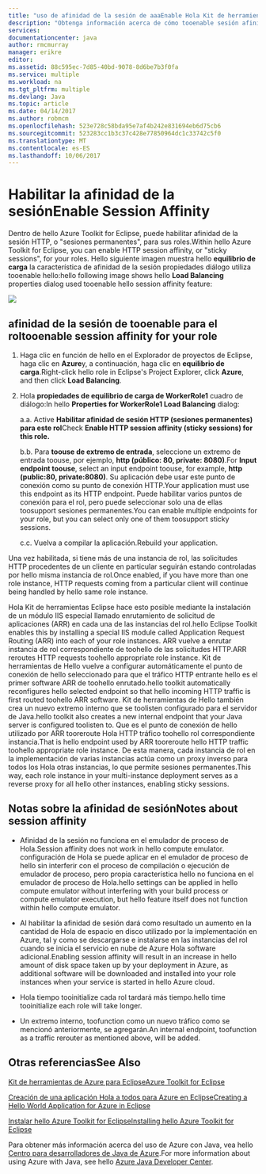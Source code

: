 ```yaml
---
title: "uso de afinidad de la sesión de aaaEnable Hola Kit de herramientas de Azure para Eclipse"
description: "Obtenga información acerca de cómo tooenable sesión afinidad con hello Azure Toolkit for Eclipse."
services: 
documentationcenter: java
author: rmcmurray
manager: erikre
editor: 
ms.assetid: 88c595ec-7d85-40bd-9078-8d6be7b3f0fa
ms.service: multiple
ms.workload: na
ms.tgt_pltfrm: multiple
ms.devlang: Java
ms.topic: article
ms.date: 04/14/2017
ms.author: robmcm
ms.openlocfilehash: 523e728c58bda95e7af4b242e831694eb6d75cb6
ms.sourcegitcommit: 523283cc1b3c37c428e77850964dc1c33742c5f0
ms.translationtype: MT
ms.contentlocale: es-ES
ms.lasthandoff: 10/06/2017
---
```

# <a name="enable-session-affinity"></a><span data-ttu-id="12e76-103">Habilitar la afinidad de la sesión</span><span class="sxs-lookup"><span data-stu-id="12e76-103">Enable Session Affinity</span></span>
<span data-ttu-id="12e76-104">Dentro de hello Azure Toolkit for Eclipse, puede habilitar afinidad de la sesión HTTP, o "sesiones permanentes", para sus roles.</span><span class="sxs-lookup"><span data-stu-id="12e76-104">Within hello Azure Toolkit for Eclipse, you can enable HTTP session affinity, or "sticky sessions", for your roles.</span></span> <span data-ttu-id="12e76-105">Hello siguiente imagen muestra hello **equilibrio de carga** la característica de afinidad de la sesión propiedades diálogo utiliza tooenable hello:</span><span class="sxs-lookup"><span data-stu-id="12e76-105">hello following image shows hello **Load Balancing** properties dialog used tooenable hello session affinity feature:</span></span>

![][ic719492]

## <a name="tooenable-session-affinity-for-your-role"></a><span data-ttu-id="12e76-106">afinidad de la sesión de tooenable para el rol</span><span class="sxs-lookup"><span data-stu-id="12e76-106">tooenable session affinity for your role</span></span>
1. <span data-ttu-id="12e76-107">Haga clic en función de hello en el Explorador de proyectos de Eclipse, haga clic en **Azure**y, a continuación, haga clic en **equilibrio de carga**.</span><span class="sxs-lookup"><span data-stu-id="12e76-107">Right-click hello role in Eclipse's Project Explorer, click **Azure**, and then click **Load Balancing**.</span></span>

2. <span data-ttu-id="12e76-108">Hola **propiedades de equilibrio de carga de WorkerRole1** cuadro de diálogo:</span><span class="sxs-lookup"><span data-stu-id="12e76-108">In hello **Properties for WorkerRole1 Load Balancing** dialog:</span></span>

   <span data-ttu-id="12e76-109">a.</span><span class="sxs-lookup"><span data-stu-id="12e76-109">a.</span></span> <span data-ttu-id="12e76-110">Active **Habilitar afinidad de sesión HTTP (sesiones permanentes) para este rol**</span><span class="sxs-lookup"><span data-stu-id="12e76-110">Check **Enable HTTP session affinity (sticky sessions) for this role.**</span></span>

   <span data-ttu-id="12e76-111">b.</span><span class="sxs-lookup"><span data-stu-id="12e76-111">b.</span></span> <span data-ttu-id="12e76-112">Para **toouse de extremo de entrada**, seleccione un extremo de entrada toouse, por ejemplo, **http (público: 80, private: 8080)**.</span><span class="sxs-lookup"><span data-stu-id="12e76-112">For **Input endpoint toouse**, select an input endpoint toouse, for example, **http (public:80, private:8080)**.</span></span> <span data-ttu-id="12e76-113">Su aplicación debe usar este punto de conexión como su punto de conexión HTTP.</span><span class="sxs-lookup"><span data-stu-id="12e76-113">Your application must use this endpoint as its HTTP endpoint.</span></span> <span data-ttu-id="12e76-114">Puede habilitar varios puntos de conexión para el rol, pero puede seleccionar solo una de ellas toosupport sesiones permanentes.</span><span class="sxs-lookup"><span data-stu-id="12e76-114">You can enable multiple endpoints for your role, but you can select only one of them toosupport sticky sessions.</span></span>

   <span data-ttu-id="12e76-115">c.</span><span class="sxs-lookup"><span data-stu-id="12e76-115">c.</span></span> <span data-ttu-id="12e76-116">Vuelva a compilar la aplicación.</span><span class="sxs-lookup"><span data-stu-id="12e76-116">Rebuild your application.</span></span>

<span data-ttu-id="12e76-117">Una vez habilitada, si tiene más de una instancia de rol, las solicitudes HTTP procedentes de un cliente en particular seguirán estando controladas por hello misma instancia de rol.</span><span class="sxs-lookup"><span data-stu-id="12e76-117">Once enabled, if you have more than one role instance, HTTP requests coming from a particular client will continue being handled by hello same role instance.</span></span>

<span data-ttu-id="12e76-118">Hola Kit de herramientas Eclipse hace esto posible mediante la instalación de un módulo IIS especial llamado enrutamiento de solicitud de aplicaciones (ARR) en cada una de las instancias del rol.</span><span class="sxs-lookup"><span data-stu-id="12e76-118">hello Eclipse Toolkit enables this by installing a special IIS module called Application Request Routing (ARR) into each of your role instances.</span></span> <span data-ttu-id="12e76-119">ARR vuelve a enrutar instancia de rol correspondiente de toohello de las solicitudes HTTP.</span><span class="sxs-lookup"><span data-stu-id="12e76-119">ARR reroutes HTTP requests toohello appropriate role instance.</span></span> <span data-ttu-id="12e76-120">Kit de herramientas de Hello vuelve a configurar automáticamente el punto de conexión de hello seleccionado para que el tráfico HTTP entrante hello es el primer software ARR de toohello enrutado.</span><span class="sxs-lookup"><span data-stu-id="12e76-120">hello toolkit automatically reconfigures hello selected endpoint so that hello incoming HTTP traffic is first routed toohello ARR software.</span></span> <span data-ttu-id="12e76-121">Kit de herramientas de Hello también crea un nuevo extremo interno que se toolisten configurado para el servidor de Java.</span><span class="sxs-lookup"><span data-stu-id="12e76-121">hello toolkit also creates a new internal endpoint that your Java server is configured toolisten to.</span></span> <span data-ttu-id="12e76-122">Que es el punto de conexión de hello utilizado por ARR tooreroute Hola HTTP tráfico toohello rol correspondiente instancia.</span><span class="sxs-lookup"><span data-stu-id="12e76-122">That is hello endpoint used by ARR tooreroute hello HTTP traffic toohello appropriate role instance.</span></span> <span data-ttu-id="12e76-123">De esta manera, cada instancia de rol en la implementación de varias instancias actúa como un proxy inverso para todos los Hola otras instancias, lo que permite sesiones permanentes.</span><span class="sxs-lookup"><span data-stu-id="12e76-123">This way, each role instance in your multi-instance deployment serves as a reverse proxy for all hello other instances, enabling sticky sessions.</span></span>

## <a name="notes-about-session-affinity"></a><span data-ttu-id="12e76-124">Notas sobre la afinidad de sesión</span><span class="sxs-lookup"><span data-stu-id="12e76-124">Notes about session affinity</span></span>
* <span data-ttu-id="12e76-125">Afinidad de la sesión no funciona en el emulador de proceso de Hola.</span><span class="sxs-lookup"><span data-stu-id="12e76-125">Session affinity does not work in hello compute emulator.</span></span> <span data-ttu-id="12e76-126">configuración de Hola se puede aplicar en el emulador de proceso de hello sin interferir con el proceso de compilación o ejecución de emulador de proceso, pero propia característica hello no funciona en el emulador de proceso de Hola.</span><span class="sxs-lookup"><span data-stu-id="12e76-126">hello settings can be applied in hello compute emulator without interfering with your build process or compute emulator execution, but hello feature itself does not function within hello compute emulator.</span></span>

* <span data-ttu-id="12e76-127">Al habilitar la afinidad de sesión dará como resultado un aumento en la cantidad de Hola de espacio en disco utilizado por la implementación en Azure, tal y como se descargarse e instalarse en las instancias del rol cuando se inicia el servicio en nube de Azure Hola software adicional.</span><span class="sxs-lookup"><span data-stu-id="12e76-127">Enabling session affinity will result in an increase in hello amount of disk space taken up by your deployment in Azure, as additional software will be downloaded and installed into your role instances when your service is started in hello Azure cloud.</span></span>

* <span data-ttu-id="12e76-128">Hola tiempo tooinitialize cada rol tardará más tiempo.</span><span class="sxs-lookup"><span data-stu-id="12e76-128">hello time tooinitialize each role will take longer.</span></span>

* <span data-ttu-id="12e76-129">Un extremo interno, toofunction como un nuevo tráfico como se mencionó anteriormente, se agregarán.</span><span class="sxs-lookup"><span data-stu-id="12e76-129">An internal endpoint, toofunction as a traffic rerouter as mentioned above, will be added.</span></span>


## <a name="see-also"></a><span data-ttu-id="12e76-130">Otras referencias</span><span class="sxs-lookup"><span data-stu-id="12e76-130">See Also</span></span>
<span data-ttu-id="12e76-131">[Kit de herramientas de Azure para Eclipse][Azure Toolkit for Eclipse]</span><span class="sxs-lookup"><span data-stu-id="12e76-131">[Azure Toolkit for Eclipse][Azure Toolkit for Eclipse]</span></span>

<span data-ttu-id="12e76-132">[Creación de una aplicación Hola a todos para Azure en Eclipse][Creating a Hello World Application for Azure in Eclipse]</span><span class="sxs-lookup"><span data-stu-id="12e76-132">[Creating a Hello World Application for Azure in Eclipse][Creating a Hello World Application for Azure in Eclipse]</span></span>

<span data-ttu-id="12e76-133">[Instalar hello Azure Toolkit for Eclipse][Installing hello Azure Toolkit for Eclipse]</span><span class="sxs-lookup"><span data-stu-id="12e76-133">[Installing hello Azure Toolkit for Eclipse][Installing hello Azure Toolkit for Eclipse]</span></span> 

<span data-ttu-id="12e76-134">Para obtener más información acerca del uso de Azure con Java, vea hello [Centro para desarrolladores de Java de Azure][Azure Java Developer Center].</span><span class="sxs-lookup"><span data-stu-id="12e76-134">For more information about using Azure with Java, see hello [Azure Java Developer Center][Azure Java Developer Center].</span></span>

<!-- URL List -->

[Azure Java Developer Center]: http://go.microsoft.com/fwlink/?LinkID=699547
[Azure Toolkit for Eclipse]: http://go.microsoft.com/fwlink/?LinkID=699529
[Creating a Hello World Application for Azure in Eclipse]: http://go.microsoft.com/fwlink/?LinkID=699533
[How tooMaintain Session Data with Session Affinity]: http://go.microsoft.com/fwlink/?LinkID=699539
[Installing hello Azure Toolkit for Eclipse]: http://go.microsoft.com/fwlink/?LinkId=699546

<!-- IMG List -->

[ic719492]: ./media/azure-toolkit-for-eclipse-enable-session-affinity/ic719492.png

<!-- Legacy MSDN URL = https://msdn.microsoft.com/library/azure/hh690950.aspx -->
